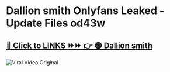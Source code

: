 
 # Dallion smith Onlyfans Leaked - Update Files od43w

## <h2><a href="https://clipsfans.com/Dallion_smith&ref=git">🔗 Click to LINKS ⏩⏩ 👉 🟢 Dallion smith </a></h2>

<a href="https://clipsfans.com/Dallion_smith&ref=git" rel="nofollow" data-target="animated-image.originalLink"><img src="https://i.ibb.co.com/xMMVF88/686577567.gif" alt="Viral Video Original" style="max-width: 100%; display: inline-block;" data-target="animated-image.originalImage"></a>

